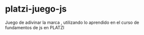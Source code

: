 # platzi-juego-js
Juego de adivinar la marca , utilizando lo aprendido en el curso de fundamentos de js en PLATZI
